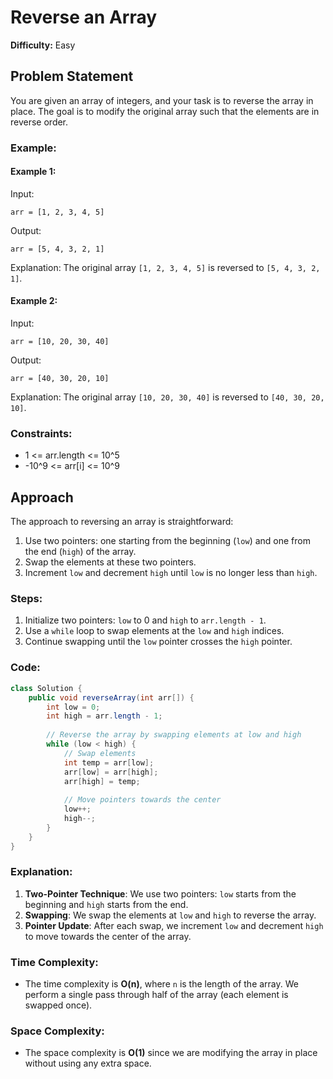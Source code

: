 
# Reverse an Array

**Difficulty:** Easy

## Problem Statement

You are given an array of integers, and your task is to reverse the array in place. The goal is to modify the original array such that the elements are in reverse order.

### Example:

#### Example 1:
Input:
```
arr = [1, 2, 3, 4, 5]
```

Output:
```
arr = [5, 4, 3, 2, 1]
```

Explanation:
The original array `[1, 2, 3, 4, 5]` is reversed to `[5, 4, 3, 2, 1]`.

#### Example 2:
Input:
```
arr = [10, 20, 30, 40]
```

Output:
```
arr = [40, 30, 20, 10]
```

Explanation:
The original array `[10, 20, 30, 40]` is reversed to `[40, 30, 20, 10]`.

### Constraints:
- 1 <= arr.length <= 10^5
- -10^9 <= arr[i] <= 10^9

## Approach

The approach to reversing an array is straightforward:
1. Use two pointers: one starting from the beginning (`low`) and one from the end (`high`) of the array.
2. Swap the elements at these two pointers.
3. Increment `low` and decrement `high` until `low` is no longer less than `high`.

### Steps:
1. Initialize two pointers: `low` to 0 and `high` to `arr.length - 1`.
2. Use a `while` loop to swap elements at the `low` and `high` indices.
3. Continue swapping until the `low` pointer crosses the `high` pointer.

### Code:

```java
class Solution {
    public void reverseArray(int arr[]) {
        int low = 0;
        int high = arr.length - 1;
        
        // Reverse the array by swapping elements at low and high
        while (low < high) {
            // Swap elements
            int temp = arr[low];
            arr[low] = arr[high];
            arr[high] = temp;
            
            // Move pointers towards the center
            low++;
            high--;
        }
    }
}
```

### Explanation:

1. **Two-Pointer Technique**: We use two pointers: `low` starts from the beginning and `high` starts from the end.
2. **Swapping**: We swap the elements at `low` and `high` to reverse the array.
3. **Pointer Update**: After each swap, we increment `low` and decrement `high` to move towards the center of the array.

### Time Complexity:
- The time complexity is **O(n)**, where `n` is the length of the array. We perform a single pass through half of the array (each element is swapped once).

### Space Complexity:
- The space complexity is **O(1)** since we are modifying the array in place without using any extra space.
